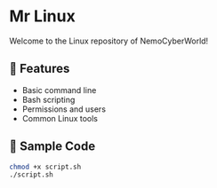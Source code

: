 # Mr Linux

Welcome to the Linux repository of NemoCyberWorld!

## 🔧 Features
- Basic command line
- Bash scripting
- Permissions and users
- Common Linux tools

## 📂 Sample Code

```bash
chmod +x script.sh
./script.sh
